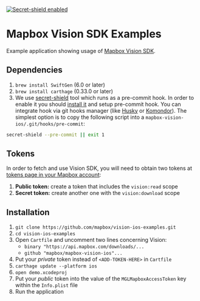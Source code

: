 [![Secret-shield enabled](https://github.com/mapbox/secret-shield/blob/assets/secret-shield-enabled-badge.svg)](https://github.com/mapbox/secret-shield/blob/master/docs/enabledBadge.md)

# Mapbox Vision SDK Examples

Example application showing usage of [Mapbox Vision SDK](https://vision.mapbox.com/).

## Dependencies
1. `brew install SwiftGen` (6.0 or later)
1. `brew install carthage` (0.33.0 or later)
1. We use [secret-shield](https://github.com/mapbox/secret-shield) tool which runs as a pre-commit hook.
In order to enable it you should [install it](https://github.com/mapbox/secret-shield#install) and setup pre-commit hook.
You can integrate hook via git hooks manager (like [Husky](https://github.com/typicode/husky) or [Komondor](https://github.com/shibapm/Komondor)).
The simplest option is to copy the following script into a `mapbox-vision-ios/.git/hooks/pre-commit`:

```sh
secret-shield --pre-commit || exit 1
```

## Tokens
In order to fetch and use Vision SDK, you will need to obtain two tokens at [tokens page in your Mapbox account](https://account.mapbox.com/access-tokens/create/):
1. **Public token:** create a token that includes the `vision:read` scope
1. **Secret token:** create another one with the `vision:download` scope

## Installation
1. `git clone https://github.com/mapbox/vision-ios-examples.git`
1. `cd vision-ios-examples`
1. Open `Cartfile` and uncomment two lines concerning Vision:
	- `binary "https://api.mapbox.com/downloads/...`
	- `github "mapbox/mapbox-vision-ios"...`
1. Put your *private* token instead of `<ADD-TOKEN-HERE>` in `Cartfile`
1. `carthage update --platform ios`
1. `open demo.xcodeproj`
1. Put your *public* token into the value of the `MGLMapboxAccessToken` key within the `Info.plist` file
1. Run the application
